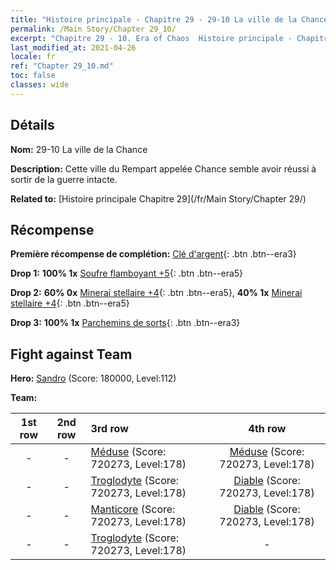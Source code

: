 ```yaml
---
title: "Histoire principale - Chapitre 29 - 29-10 La ville de la Chance"
permalink: /Main Story/Chapter 29_10/
excerpt: "Chapitre 29 - 10. Era of Chaos  Histoire principale - Chapitre 29_10. 29-10 La ville de la Chance"
last_modified_at: 2021-04-26
locale: fr
ref: "Chapter 29_10.md"
toc: false
classes: wide
---
```


## Détails

 **Nom:** 29-10 La ville de la Chance

 **Description:** Cette ville du Rempart appelée Chance semble avoir réussi à sortir de la guerre intacte.

 **Related to:** [Histoire principale Chapitre 29](/fr/Main Story/Chapter 29/)

## Récompense

 **Première récompense de complétion:** [Clé d'argent](/ItemsFR/con_693/){: .btn .btn--era3}

 **Drop 1:** **100% 1x** [Soufre flamboyant +5](/ItemsFR/mat_99/){: .btn .btn--era5}

 **Drop 2:** **60% 0x** [Minerai stellaire +4](/ItemsFR/mat_89/){: .btn .btn--era5}, **40% 1x** [Minerai stellaire +4](/ItemsFR/mat_89/){: .btn .btn--era5}

 **Drop 3:** **100% 1x** [Parchemins de sorts](/ItemsFR/con_694/){: .btn .btn--era3}


## Fight against Team
 **Hero:** [Sandro](/fr/heroes/Sandro/) (Score: 180000, Level:112)

 **Team:**


  | 1st row | 2nd row | 3rd row | 4th row |
  |:----:|:----:|:----|:----:|
  | - | - | [Méduse](/fr/units/Medusa/) (Score: 720273, Level:178)  | [Méduse](/fr/units/Medusa/) (Score: 720273, Level:178)  |
  | - | - | [Troglodyte](/fr/units/Troglodyte/) (Score: 720273, Level:178)  | [Diable](/fr/units/Devil/) (Score: 720273, Level:178)  |
  | - | - | [Manticore](/fr/units/Manticore/) (Score: 720273, Level:178)  | [Diable](/fr/units/Devil/) (Score: 720273, Level:178)  |
  | - | - | [Troglodyte](/fr/units/Troglodyte/) (Score: 720273, Level:178)  | - |


